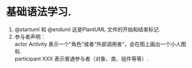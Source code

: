 # 基础语法学习. 

1. @startuml 和 @enduml 这是PlantUML 文件的开始和结束标记.
2. 参与者声明：<br>
   actor Activity 表示一个“角色”或者“外部调用者“，会在图上画出一个小人图标.<br>
   participant XXX 表示普通参与者（对象、类、组件等等）.

